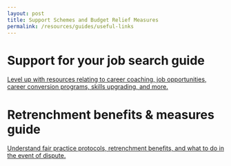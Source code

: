 ```yaml
---
layout: post
title: Support Schemes and Budget Relief Measures
permalink: /resources/guides/useful-links
---
```


# Support for your job search guide
[Level up with resources relating to career coaching, job opportunities, career conversion programs, skills upgrading, and more.](https://duckduckgo.com)
 
# Retrenchment benefits & measures guide
[Understand fair practice protocols, retrenchment benefits, and what to do in the event of dispute.](https://www.markdownguide.org)

